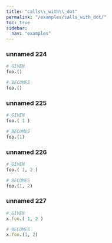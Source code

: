 ```yaml
---
title: "calls\\_with\\_dot"
permalink: "/examples/calls_with_dot/"
toc: true
sidebar:
  nav: "examples"
---
```


### unnamed 224
```ruby
# GIVEN
foo.()
```
```ruby
# BECOMES
foo.()
```
### unnamed 225
```ruby
# GIVEN
foo.( 1 )
```
```ruby
# BECOMES
foo.(1)
```
### unnamed 226
```ruby
# GIVEN
foo.( 1, 2 )
```
```ruby
# BECOMES
foo.(1, 2)
```
### unnamed 227
```ruby
# GIVEN
x.foo.( 1, 2 )
```
```ruby
# BECOMES
x.foo.(1, 2)
```
